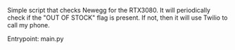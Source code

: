 Simple script that checks Newegg for the RTX3080.
It will periodically check if the "OUT OF STOCK" flag is present.
If not, then it will use Twilio to call my phone.

Entrypoint: main.py
